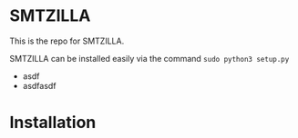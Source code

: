 # SMTZILLA

This is the repo for SMTZILLA. 

SMTZILLA can be installed easily via the command `sudo python3 setup.py`

* asdf 
* asdfasdf

# Installation

